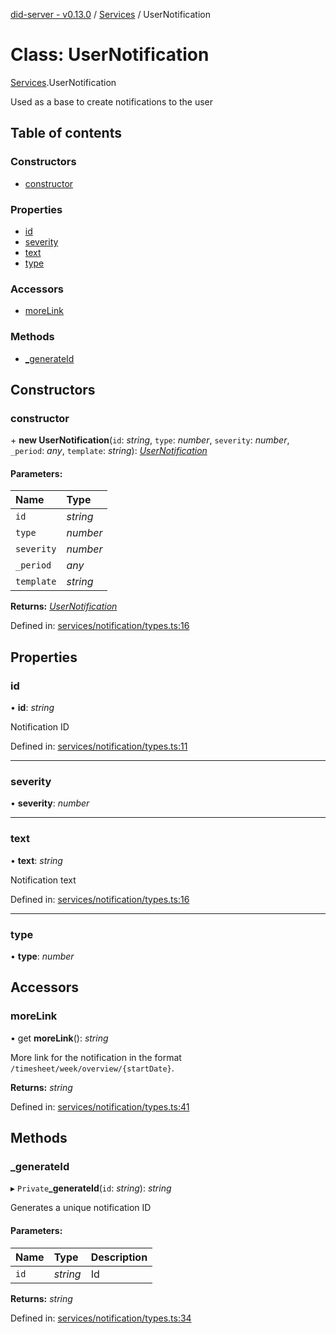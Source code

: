 [did-server - v0.13.0](../README.md) / [Services](../modules/services.md) / UserNotification

# Class: UserNotification

[Services](../modules/services.md).UserNotification

Used as a base to create notifications to the user

## Table of contents

### Constructors

- [constructor](services.usernotification.md#constructor)

### Properties

- [id](services.usernotification.md#id)
- [severity](services.usernotification.md#severity)
- [text](services.usernotification.md#text)
- [type](services.usernotification.md#type)

### Accessors

- [moreLink](services.usernotification.md#morelink)

### Methods

- [\_generateId](services.usernotification.md#_generateid)

## Constructors

### constructor

\+ **new UserNotification**(`id`: *string*, `type`: *number*, `severity`: *number*, `_period`: *any*, `template`: *string*): [*UserNotification*](services.usernotification.md)

#### Parameters:

Name | Type |
:------ | :------ |
`id` | *string* |
`type` | *number* |
`severity` | *number* |
`_period` | *any* |
`template` | *string* |

**Returns:** [*UserNotification*](services.usernotification.md)

Defined in: [services/notification/types.ts:16](https://github.com/Puzzlepart/did/blob/dev/server/services/notification/types.ts#L16)

## Properties

### id

• **id**: *string*

Notification ID

Defined in: [services/notification/types.ts:11](https://github.com/Puzzlepart/did/blob/dev/server/services/notification/types.ts#L11)

___

### severity

• **severity**: *number*

___

### text

• **text**: *string*

Notification text

Defined in: [services/notification/types.ts:16](https://github.com/Puzzlepart/did/blob/dev/server/services/notification/types.ts#L16)

___

### type

• **type**: *number*

## Accessors

### moreLink

• get **moreLink**(): *string*

More link for the notification in the format `/timesheet/week/overview/{startDate}`.

**Returns:** *string*

Defined in: [services/notification/types.ts:41](https://github.com/Puzzlepart/did/blob/dev/server/services/notification/types.ts#L41)

## Methods

### \_generateId

▸ `Private`**_generateId**(`id`: *string*): *string*

Generates a unique notification ID

#### Parameters:

Name | Type | Description |
:------ | :------ | :------ |
`id` | *string* | Id    |

**Returns:** *string*

Defined in: [services/notification/types.ts:34](https://github.com/Puzzlepart/did/blob/dev/server/services/notification/types.ts#L34)
